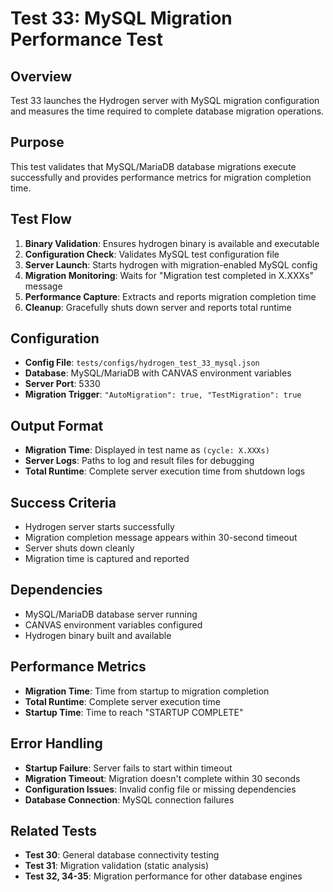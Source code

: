 # Test 33: MySQL Migration Performance Test

## Overview

Test 33 launches the Hydrogen server with MySQL migration configuration and measures the time required to complete database migration operations.

## Purpose

This test validates that MySQL/MariaDB database migrations execute successfully and provides performance metrics for migration completion time.

## Test Flow

1. **Binary Validation**: Ensures hydrogen binary is available and executable
2. **Configuration Check**: Validates MySQL test configuration file
3. **Server Launch**: Starts hydrogen with migration-enabled MySQL config
4. **Migration Monitoring**: Waits for "Migration test completed in X.XXXs" message
5. **Performance Capture**: Extracts and reports migration completion time
6. **Cleanup**: Gracefully shuts down server and reports total runtime

## Configuration

- **Config File**: `tests/configs/hydrogen_test_33_mysql.json`
- **Database**: MySQL/MariaDB with CANVAS environment variables
- **Server Port**: 5330
- **Migration Trigger**: `"AutoMigration": true, "TestMigration": true`

## Output Format

- **Migration Time**: Displayed in test name as `(cycle: X.XXXs)`
- **Server Logs**: Paths to log and result files for debugging
- **Total Runtime**: Complete server execution time from shutdown logs

## Success Criteria

- Hydrogen server starts successfully
- Migration completion message appears within 30-second timeout
- Server shuts down cleanly
- Migration time is captured and reported

## Dependencies

- MySQL/MariaDB database server running
- CANVAS environment variables configured
- Hydrogen binary built and available

## Performance Metrics

- **Migration Time**: Time from startup to migration completion
- **Total Runtime**: Complete server execution time
- **Startup Time**: Time to reach "STARTUP COMPLETE"

## Error Handling

- **Startup Failure**: Server fails to start within timeout
- **Migration Timeout**: Migration doesn't complete within 30 seconds
- **Configuration Issues**: Invalid config file or missing dependencies
- **Database Connection**: MySQL connection failures

## Related Tests

- **Test 30**: General database connectivity testing
- **Test 31**: Migration validation (static analysis)
- **Test 32, 34-35**: Migration performance for other database engines